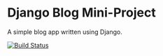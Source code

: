 # Django Blog Mini-Project

A simple blog app written using Django.

[![Build Status](https://travis-ci.org/GithHayden/django-blog-v2.svg?branch=master)](https://travis-ci.org/GithHayden/django-blog-v2)